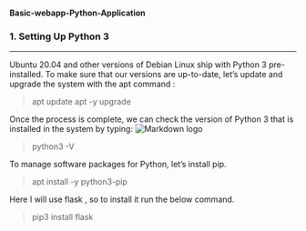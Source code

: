 #### Basic-webapp-Python-Application

### 1. Setting Up Python 3
--- 
Ubuntu 20.04 and other versions of Debian Linux ship with Python 3 pre-installed. To make sure that our versions are up-to-date, let’s update and upgrade the system with the apt command :

> apt update
> apt -y upgrade

Once the process is complete, we can check the version of Python 3 that is installed in the system by typing: 
![Markdown logo](https://www.google.com/search?q=python+icon&rlz=1C1GCEU_enIN903IN903&tbm=isch&source=iu&ictx=1&fir=1tHfs7GpfBrF0M%253A%252Cd3dazghIaLJMQM%252C_&vet=1&usg=AI4_-kR9v2WAp6js2oPFpDuigMrco7IJKg&sa=X&ved=2ahUKEwjFvd_q2IrqAhWb6nMBHbg6APAQ9QEwAHoECAsQLg#imgrc=1tHfs7GpfBrF0M:)

> python3 -V 



To manage software packages for Python, let’s install pip.

> apt install -y python3-pip

Here I will use flask , so to install it run the below command.

> pip3 install flask








